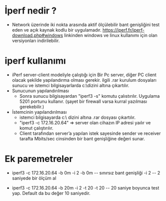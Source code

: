 # İperf nedir ?
- Network üzerinde iki nokta arasında aktif ölçülebilir bant genişliğini test eden ve açık kaynak kodlu bir uygulamadır. https://iperf.fr/iperf-download.php#windows linkinden windows ve linux  kullanımı için olan versiyonları indirilebilir.
 #  iperf kullanımı
 - iPerf server-client modeliyle çalıştığı için Bir Pc server, diğer PC client olacak  şekilde  yapılandırma olması gerekir. ilgili .rar kurulum dosyaları sunucu ve istemci bilgisayarlarda  c:\dizini altına çıkartılır. 
 - Sunucunun yapılandırılması
   - Sonra sunucu bilgisayardan  "iperf3 -s" komutu çalıstırılır. Uygulama 5201 portunu kullanır. (şayet bir firewall varsa kurral yazılması gerekebilir.)
 - İstemcinin yapılandırılması
   - istemci bilgisayarda c:\ dizini altına  .rar  dosyası çıkartılır.
   - "iperf3 -c 172.16.20.64" => server olan cihazın IP adresi  yaılır ve komut  çalıştırılır.
   - Client tarafından server’a yapılan istek sayesinde sender ve receiver tarafta  Mbits/sec cinsinden bir bant genişliğine değeri sunar.
# Ek paremetreler
- iperf3 -c 172.16.20.64 -b 0m -i 2
 -b 0m -- sınırsız bant genişliği
-i 2      -- 2 saniyede bir ölçüm al

- iperf3 -c 172.16.20.64 -b 20m -i 2 -t 20
-t 20           -- 20 saniye boyunca test yap. Default da bu değer 10 saniyedir.